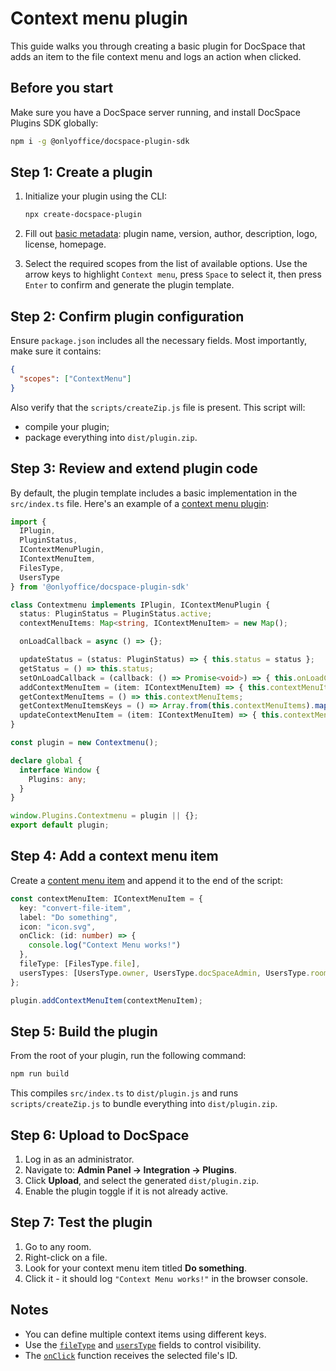 # Context menu plugin

This guide walks you through creating a basic plugin for DocSpace that adds an item to the file context menu and logs an action when clicked.

## Before you start

Make sure you have a DocSpace server running, and install DocSpace Plugins SDK globally:

``` sh
npm i -g @onlyoffice/docspace-plugin-sdk
```

## Step 1: Create a plugin

1. Initialize your plugin using the CLI:

   ``` sh
   npx create-docspace-plugin
   ```

2. Fill out [basic metadata](/docspace/plugins-sdk/usage-sdk/creating-plugin-template.md): plugin name, version, author, description, logo, license, homepage.

3. Select the required scopes from the list of available options. Use the arrow keys to highlight `Context menu`, press `Space` to select it, then press `Enter` to confirm and generate the plugin template.

## Step 2: Confirm plugin configuration

Ensure `package.json` includes all the necessary fields. Most importantly, make sure it contains:

```json
{
  "scopes": ["ContextMenu"]
}
```

Also verify that the `scripts/createZip.js` file is present. This script will:

- compile your plugin;
- package everything into `dist/plugin.zip`.

## Step 3: Review and extend plugin code

By default, the plugin template includes a basic implementation in the `src/index.ts` file. Here's an example of a [context menu plugin](/docspace/plugins-sdk/usage-sdk/coding-plugin/plugin-types/contextmenuplugin.md):

``` ts
import {
  IPlugin,
  PluginStatus,
  IContextMenuPlugin,
  IContextMenuItem,
  FilesType,
  UsersType
} from '@onlyoffice/docspace-plugin-sdk'

class Contextmenu implements IPlugin, IContextMenuPlugin {
  status: PluginStatus = PluginStatus.active;
  contextMenuItems: Map<string, IContextMenuItem> = new Map();

  onLoadCallback = async () => {};

  updateStatus = (status: PluginStatus) => { this.status = status };
  getStatus = () => this.status;
  setOnLoadCallback = (callback: () => Promise<void>) => { this.onLoadCallback = callback };
  addContextMenuItem = (item: IContextMenuItem) => { this.contextMenuItems.set(item.key, item) };
  getContextMenuItems = () => this.contextMenuItems;
  getContextMenuItemsKeys = () => Array.from(this.contextMenuItems).map(([key]) => key);
  updateContextMenuItem = (item: IContextMenuItem) => { this.contextMenuItems.set(item.key, item) };
}

const plugin = new Contextmenu();

declare global {
  interface Window {
    Plugins: any;
  }
}

window.Plugins.Contextmenu = plugin || {};
export default plugin;
```

## Step 4: Add a context menu item

Create a [content menu item](/docspace/plugins-sdk/usage-sdk/coding-plugin/plugin-items/contextmenuitem.md) and append it to the end of the script:

``` ts
const contextMenuItem: IContextMenuItem = {
  key: "convert-file-item",
  label: "Do something",
  icon: "icon.svg",
  onClick: (id: number) => {
    console.log("Context Menu works!")
  },
  fileType: [FilesType.file],
  usersTypes: [UsersType.owner, UsersType.docSpaceAdmin, UsersType.roomAdmin],
};

plugin.addContextMenuItem(contextMenuItem);
```

## Step 5: Build the plugin

From the root of your plugin, run the following command:

``` sh
npm run build
```

This compiles `src/index.ts` to `dist/plugin.js` and runs `scripts/createZip.js` to bundle everything into `dist/plugin.zip`.

## Step 6: Upload to DocSpace

1. Log in as an administrator.
2. Navigate to: **Admin Panel → Integration → Plugins**.
3. Click **Upload**, and select the generated `dist/plugin.zip`.
4. Enable the plugin toggle if it is not already active.

## Step 7: Test the plugin

1. Go to any room.
2. Right-click on a file.
3. Look for your context menu item titled **Do something**.
4. Click it - it should log `"Context Menu works!"` in the browser console.

## Notes

- You can define multiple context items using different keys.
- Use the [`fileType`](/docspace/plugins-sdk/usage-sdk/coding-plugin/plugin-items/contextmenuitem.md#filetype) and [`usersType`](/docspace/plugins-sdk/usage-sdk/coding-plugin/plugin-items/contextmenuitem.md#userstype) fields to control visibility.
- The [`onClick`](/docspace/plugins-sdk/usage-sdk/coding-plugin/plugin-items/contextmenuitem.md#onclick) function receives the selected file's ID.
